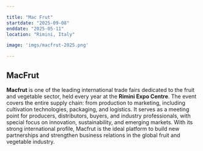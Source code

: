 ```yaml
---

title: "Mac Frut"
startdate: "2025-09-08"
enddate: "2025-05-11"
location: "Rimini, Italy"

image: 'imgs/macfrut-2025.png'

---
```


## MacFrut

**Macfrut** is one of the leading international trade fairs dedicated to the fruit and vegetable sector, held every year at the **Rimini Expo Centre**.
The event covers the entire supply chain: from production to marketing, including cultivation technologies, packaging, and logistics.
It serves as a meeting point for producers, distributors, buyers, and industry professionals, with special focus on innovation, sustainability, and emerging markets.
With its strong international profile, Macfrut is the ideal platform to build new partnerships and strengthen business relations in the global fruit and vegetable industry.